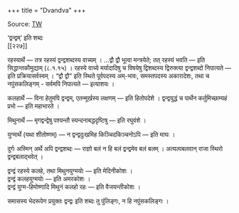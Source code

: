 +++
title = "Dvandva"
+++

Source: [TW](https://ashtadhyayi.com/courses/bhaashaapaak3/)



‘द्वन्द्वम्’ इति शब्दः  
[[२२७]]

रहस्यार्थे — तत्र रहस्यं द्वन्द्वशब्दस्य वाच्यम् । …द्वौ द्वौ भूत्वा मन्त्रयेते; तत् रहस्यं भवति — इति सिद्धान्तकौमुद्याम् (८.१.१५) । रहस्ये वाच्ये मर्यादादिषु च विषयेषु द्विशब्दस्य द्विरुक्त्या द्वन्द्वशब्दो निपात्यते — इति प्रक्रियासर्वस्वम् । “द्वौ द्वौ” इति स्थिते पूर्वपदस्य अम्-भावः, समस्तपदस्य अकारादेशः, तथा च नपुंसकलिङ्गम् - सर्वमपि निपात्यते — इत्याशयः ।

कलहार्थे — विना हेतुमपि द्वन्द्वम्, एतन्मूर्खस्य लक्षणम् — इति हितोपदेशे । द्वन्द्वयुद्धं च पार्थेन कर्तुमिच्छाम्यहं प्रभो — इति महाभारते ।

मिथुनार्थे — मृगद्वन्द्वेषु पश्यन्तौ स्यन्दनाबद्धदृष्टिषु — इति रघुवंशे ।

युग्मार्थे (यथा शीतोष्णम्)  — न द्वन्द्वदुःखमिह किञ्चिदकिञ्चनोऽपि — इति माघः ।

दुर्गः अस्मिन् अर्थे अपि द्वन्द्वशब्दः — राज्ञो बलं न हि बलं द्वन्द्वमेव बलं बलम् । अत्यल्पबलवान् राजा स्थिरो द्वन्द्वबलाद्भवेत् ।

द्वन्द्वं रहस्ये कलहे, तथा मिथुनयुग्मयोः — इति मेदिनीकोशः ।  
द्वन्द्वं कलहयुग्मयोः — इति अमरकोशः ।  
द्वन्द्वं युग्म-हिमोष्णादि मिथुनं कलहो रहः — इति वैजयन्तीकोशः ।

समासस्य भेदरूपेण प्रयुक्तः द्वन्द्वः इति शब्दः तु पुंलिङ्गः, न हि नपुंसकलिङ्गः ।

